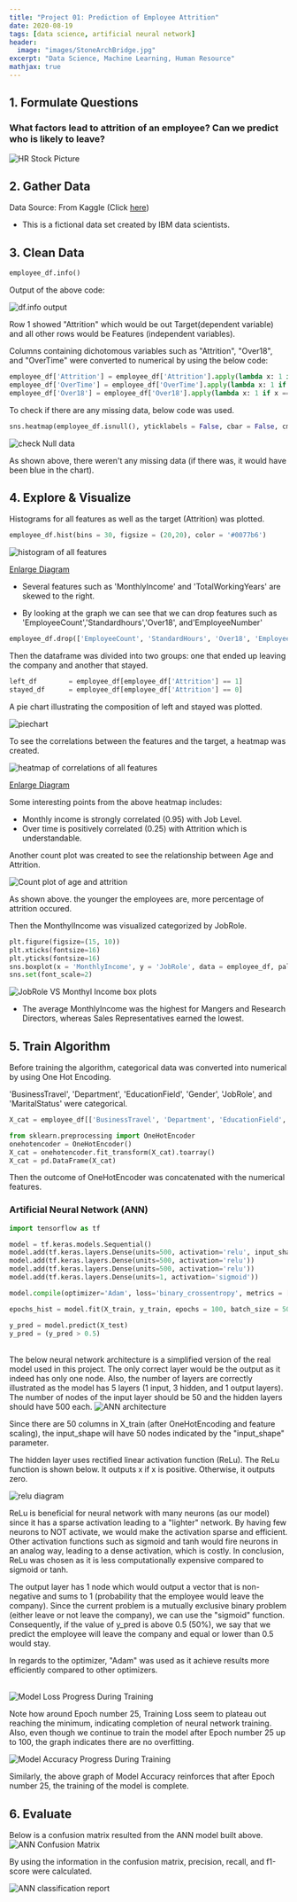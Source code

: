 ```yaml
---
title: "Project 01: Prediction of Employee Attrition"
date: 2020-08-19
tags: [data science, artificial neural network]
header:
  image: "images/StoneArchBridge.jpg"
excerpt: "Data Science, Machine Learning, Human Resource"
mathjax: true
---
```




## 1. Formulate Questions

### What factors lead to attrition of an employee? Can we predict who is likely to leave?

<img src="{{site.url}}{{site.baseurl}}/images/Project01-HR/HRPic.jpg" alt="HR Stock Picture">

## 2. Gather Data

Data Source: From Kaggle (Click [here](https://www.kaggle.com/pavansubhasht/ibm-hr-analytics-attrition-dataset))
-  This is a fictional data set created by IBM data scientists.

## 3. Clean Data

```python
employee_df.info()
```
Output of the above code:

<img src="{{site.url}}{{site.baseurl}}/images/Project01-HR/dataInfo.JPG" alt="df.info output">

Row 1 showed "Attrition" which would be out Target(dependent variable) and all other rows would be Features (independent variables).

Columns containing dichotomous variables such as "Attrition", "Over18", and "OverTime" were converted to numerical by using the below code:


```python
employee_df['Attrition'] = employee_df['Attrition'].apply(lambda x: 1 if x == 'Yes' else 0)
employee_df['OverTime'] = employee_df['OverTime'].apply(lambda x: 1 if x == 'Yes' else 0)
employee_df['Over18'] = employee_df['Over18'].apply(lambda x: 1 if x == 'Y' else 0)
```

To check if there are any missing data, below code was used.
```python
sns.heatmap(employee_df.isnull(), yticklabels = False, cbar = False, cmap="Blues")
```
<img src="{{site.url}}{{site.baseurl}}/images/Project01-HR/isNull.png" alt="check Null data">

As shown above, there weren't any missing data (if there was, it would have been blue in the chart).

## 4. Explore & Visualize

Histograms for all features as well as the target (Attrition) was plotted.



```python
employee_df.hist(bins = 30, figsize = (20,20), color = '#0077b6')
```

<img src="{{site.url}}{{site.baseurl}}/images/Project01-HR/AllFeaturesGraphed.png" alt="histogram of all features">

[Enlarge Diagram](https://yoonkwon-yi.github.io/images/Project01-HR/AllFeaturesGraphed.png)

* Several features such as 'MonthlyIncome' and 'TotalWorkingYears' are skewed to the right.

* By looking at the graph we can see that we can drop features such as 'EmployeeCount','Standardhours','Over18', and'EmployeeNumber'


```python
employee_df.drop(['EmployeeCount', 'StandardHours', 'Over18', 'EmployeeNumber'], axis=1, inplace=True)
```

Then the dataframe was divided into two groups: one that ended up leaving the company and another that stayed.


```python
left_df        = employee_df[employee_df['Attrition'] == 1]
stayed_df      = employee_df[employee_df['Attrition'] == 0]
```

A pie chart illustrating the composition of left and stayed was plotted.


<img src="{{site.url}}{{site.baseurl}}/images/Project01-HR/piechart.png" alt="piechart" class= "center">

To see the correlations between the features and the target, a heatmap was created.

<img src="{{site.url}}{{site.baseurl}}/images/Project01-HR/correlations.png" alt="heatmap of correlations of all features">

[Enlarge Diagram](https://yoonkwon-yi.github.io/images/Project01-HR/correlations.png)

Some interesting points from the above heatmap includes:

- Monthly income is strongly correlated (0.95) with Job Level.
- Over time is positively correlated (0.25) with Attrition which is understandable.


Another count plot was created to see the relationship between Age and Attrition.


<img src="{{site.url}}{{site.baseurl}}/images/Project01-HR/AgeAttrition.png" alt="Count plot of age and attrition">

As shown above. the younger the employees are, more percentage of attrition occured.


Then the MonthylIncome was visualized categorized by JobRole.

```python
plt.figure(figsize=(15, 10))
plt.xticks(fontsize=16)
plt.yticks(fontsize=16)
sns.boxplot(x = 'MonthlyIncome', y = 'JobRole', data = employee_df, palette='pastel')
sns.set(font_scale=2)
```

<img src="{{site.url}}{{site.baseurl}}/images/Project01-HR/JobeRoleVSIncome.png" alt="JobRole VS Monthyl Income box plots">

- The average MonthlyIncome was the highest for Mangers and Research Directors, whereas Sales Representatives earned the lowest.

## 5. Train Algorithm

Before training the algorithm, categorical data was converted into numerical by using One Hot Encoding.

'BusinessTravel', 'Department', 'EducationField', 'Gender', 'JobRole', and 'MaritalStatus' were categorical.

```python
X_cat = employee_df[['BusinessTravel', 'Department', 'EducationField', 'Gender', 'JobRole', 'MaritalStatus']]

from sklearn.preprocessing import OneHotEncoder
onehotencoder = OneHotEncoder()
X_cat = onehotencoder.fit_transform(X_cat).toarray()
X_cat = pd.DataFrame(X_cat)
```

Then the outcome of OneHotEncoder was concatenated with the numerical features.

### Artificial Neural Network (ANN)

```python
import tensorflow as tf

model = tf.keras.models.Sequential()
model.add(tf.keras.layers.Dense(units=500, activation='relu', input_shape=(50, )))
model.add(tf.keras.layers.Dense(units=500, activation='relu'))
model.add(tf.keras.layers.Dense(units=500, activation='relu'))
model.add(tf.keras.layers.Dense(units=1, activation='sigmoid'))

model.compile(optimizer='Adam', loss='binary_crossentropy', metrics = ['accuracy'])

epochs_hist = model.fit(X_train, y_train, epochs = 100, batch_size = 50)

y_pred = model.predict(X_test)
y_pred = (y_pred > 0.5)
```

<br />
The below neural network architecture is a simplified version of the real model used in this project. The only correct layer would be the output as it indeed has only one node. Also, the number of layers are correctly illustrated as the model has 5 layers (1 input, 3 hidden, and 1 output layers). The number of nodes of the input layer should be 50 and the hidden layers should have 500 each.

<img src="{{site.url}}{{site.baseurl}}/images/Project01-HR/ANNDiagram.JPG" alt="ANN architecture">


Since there are 50 columns in X_train (after OneHotEncoding and feature scaling), the input_shape will have 50 nodes indicated by the "input_shape" parameter.

The hidden layer uses rectified linear activation function (ReLu). The ReLu function is shown below. It outputs x if x is positive. Otherwise, it outputs zero.

<img src="{{site.url}}{{site.baseurl}}/images/Project01-HR/relu.jpg" alt="relu diagram">

ReLu is beneficial for neural network with many neurons (as our model) since it has a sparse activation leading to a "lighter" network. By having few neurons to NOT activate, we would make the activation sparse and efficient. Other activation functions such as sigmoid and tanh would fire neurons in an analog way, leading to a dense activation, which is costly. In conclusion, ReLu was chosen as it is less computationally expensive compared to sigmoid or tanh.

The output layer has 1 node which would output a vector that is non-negative and sums to 1 (probability that the employee would leave the company). Since the current problem is a mutually exclusive binary problem (either leave or not leave the company), we can use the "sigmoid" function. Consequently, if the value of y_pred is above 0.5 (50%), we say that we predict the employee will leave the company and equal or lower than 0.5 would stay.

In regards to the optimizer, "Adam" was used as it achieve results more efficiently compared to other optimizers.

<br />

<img src="{{site.url}}{{site.baseurl}}/images/Project01-HR/ANNLoss.png" alt="Model Loss Progress During Training">

Note how around Epoch number 25, Training Loss seem to plateau out reaching the minimum, indicating completion of neural network training. Also, even though we continue to train the model after Epoch number 25 up to 100, the graph indicates there are no overfitting.

<img src="{{site.url}}{{site.baseurl}}/images/Project01-HR/ANNAccuracy.png" alt="Model Accuracy Progress During Training">

Similarly, the above graph of Model Accuracy reinforces that after Epoch number 25, the training of the model is complete.



## 6. Evaluate

Below is a confusion matrix resulted from the ANN model built above.
<img src="{{site.url}}{{site.baseurl}}/images/Project01-HR/cm.png" alt="ANN Confusion Matrix">

By using the information in the confusion matrix, precision, recall, and f1-score were calculated.



<img src="{{site.url}}{{site.baseurl}}/images/Project01-HR/ANNScores.JPG" alt="ANN classification report">






<!--
Here's some basic text.

And here's some *italics*

Here's some **bold** text. -->
<!--
What about a [link](https://github.com/yoonkwon-yi)?
Here's a bulleted list:

* First item
+ Second item
- Third item


Here's a numbered list:
1. First
2. Second
3. Third -->

<!--
Python code block:

```python
import numpy as np

def test_function(x,y):
  z= np.sum(x,y)
  return z
``` -->

<!--
Here's some inline code 'x+y'

Here's an image:
<img src="{{site.url}}{{site.baseurl}}/images/DominicYiPortrait.jpg" alt="linearly separable data">


Here's another image using Kramdown:
![alt]({{site.url}}{{site.baseurl}}/images/DominicYiPortrait.jpg)

Here's some math:
$$z=x+y$$

You can also put it inline $$z=x+y$$ -->
